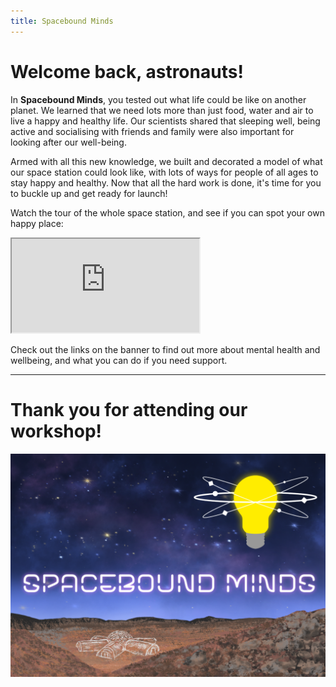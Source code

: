```yaml
---
title: Spacebound Minds
---
```


# Welcome back, astronauts!

In **Spacebound Minds**, you tested out what life could be like on another planet. We learned that we need lots more than just food, water and air to live a happy and healthy life. Our scientists shared that sleeping well, being active and socialising with friends and family were also important for looking after our well-being. 

Armed with all this new knowledge, we built and decorated a model of what our space station could look like, with lots of ways for people of all ages to stay happy and healthy. Now that all the hard work is done, it's time for you to buckle up and get ready for launch! 

Watch the tour of the whole space station, and see if you can spot your own happy place: 


<div class="container">
    <iframe class="responsive-iframe" src="https://drive.google.com/file/d/1tfX0shxk02-lkCEkPyZqBpC0F_u0Mk87/preview" allowfullscreen="true" title="Video of the final model, slowly panning over each of the designed rooms.">
    </iframe>
</div>


Check out the links on the banner to find out more about mental health and wellbeing, and what you can do if you need support.

---

# Thank you for attending our workshop!

![Picture of a postcard showing the Spacebound Minds logo and a model of the space station.](assets/postcard.png)